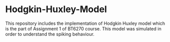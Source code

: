 # Hodgkin-Huxley-Model
This repository includes the implementation of Hodgkin Huxley model which is the part of Assignment 1 of BT6270 course. This model was simulated in order to understand the spiking behaviour.


